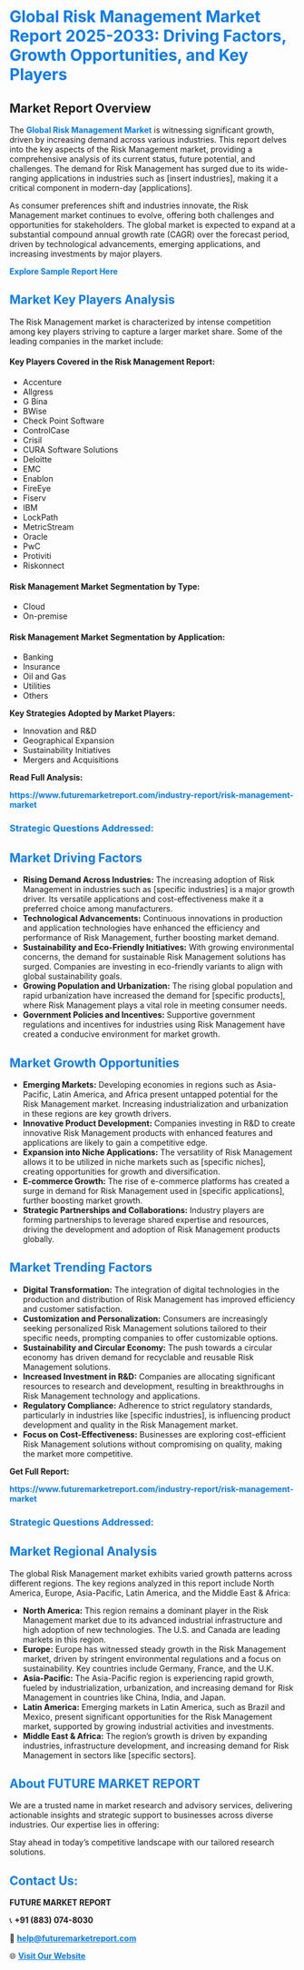 <h1 style="color: #007BFF;">Global Risk Management Market Report 2025-2033: Driving Factors, Growth Opportunities, and Key Players</h1>

<section id="overview">
<h2>Market Report Overview</h2>
<p>The <a href="https://www.futuremarketreport.com/industry-report/risk-management-market" style="color: #007BFF; text-decoration: none;"><strong>Global Risk Management Market</strong></a> is witnessing significant growth, driven by increasing demand across various industries. This report delves into the key aspects of the Risk Management market, providing a comprehensive analysis of its current status, future potential, and challenges. The demand for Risk Management has surged due to its wide-ranging applications in industries such as [insert industries], making it a critical component in modern-day [applications].</p>
<p>As consumer preferences shift and industries innovate, the Risk Management market continues to evolve, offering both challenges and opportunities for stakeholders. The global market is expected to expand at a substantial compound annual growth rate (CAGR) over the forecast period, driven by technological advancements, emerging applications, and increasing investments by major players.</p>
</section>

<section id="overview">
<p><a href="https://www.futuremarketreport.com/request-sample/reportId=104933" style="color: #007BFF; text-decoration: none;"><strong>Explore Sample Report Here</strong></a></p>
</section>

<section id="key-players">
<h2 style="color: #007BFF;">Market Key Players Analysis</h2>
<p>The Risk Management market is characterized by intense competition among key players striving to capture a larger market share. Some of the leading companies in the market include:</p>
<h4>Key Players Covered in the Risk Management Report:</h4>
<ul><li>Accenture</li><li>Allgress</li><li>G Bina</li><li>BWise</li><li>Check Point Software</li><li>ControlCase</li><li>Crisil</li><li>CURA Software Solutions</li><li>Deloitte</li><li>EMC</li><li>Enablon</li><li>FireEye</li><li>Fiserv</li><li>IBM</li><li>LockPath</li><li>MetricStream</li><li>Oracle</li><li>PwC</li><li>Protiviti</li><li>Riskonnect</li></ul>
<h4>Risk Management Market Segmentation by Type:</h4>
<ul><li>Cloud</li><li>On-premise</li></ul>

<h4>Risk Management Market Segmentation by Application:</h4>
<ul><li>Banking</li><li>Insurance</li><li>Oil and Gas</li><li>Utilities</li><li>Others</li></ul>
<p><strong>Key Strategies Adopted by Market Players:</strong></p>
<ul>
<li>Innovation and R&D</li>
<li>Geographical Expansion</li>
<li>Sustainability Initiatives</li>
<li>Mergers and Acquisitions</li>
</ul>
</section>

<section>
<p><strong>Read Full Analysis: </strong></p><a href="https://www.futuremarketreport.com/industry-report/risk-management-market" style="color: #007BFF; text-decoration: none;"><strong>https://www.futuremarketreport.com/industry-report/risk-management-market</strong></a>
<h3 style="color: #007BFF;">Strategic Questions Addressed:</h3>
</section>

<section id="driving-factors">
<h2 style="color: #007BFF;">Market Driving Factors</h2>
<ul>
<li><strong>Rising Demand Across Industries:</strong> The increasing adoption of Risk Management in industries such as [specific industries] is a major growth driver. Its versatile applications and cost-effectiveness make it a preferred choice among manufacturers.</li>
<li><strong>Technological Advancements:</strong> Continuous innovations in production and application technologies have enhanced the efficiency and performance of Risk Management, further boosting market demand.</li>
<li><strong>Sustainability and Eco-Friendly Initiatives:</strong> With growing environmental concerns, the demand for sustainable Risk Management solutions has surged. Companies are investing in eco-friendly variants to align with global sustainability goals.</li>
<li><strong>Growing Population and Urbanization:</strong> The rising global population and rapid urbanization have increased the demand for [specific products], where Risk Management plays a vital role in meeting consumer needs.</li>
<li><strong>Government Policies and Incentives:</strong> Supportive government regulations and incentives for industries using Risk Management have created a conducive environment for market growth.</li>
</ul>
</section>

<section id="growth-opportunities">
<h2 style="color: #007BFF;">Market Growth Opportunities</h2>
<ul>
<li><strong>Emerging Markets:</strong> Developing economies in regions such as Asia-Pacific, Latin America, and Africa present untapped potential for the Risk Management market. Increasing industrialization and urbanization in these regions are key growth drivers.</li>
<li><strong>Innovative Product Development:</strong> Companies investing in R&D to create innovative Risk Management products with enhanced features and applications are likely to gain a competitive edge.</li>
<li><strong>Expansion into Niche Applications:</strong> The versatility of Risk Management allows it to be utilized in niche markets such as [specific niches], creating opportunities for growth and diversification.</li>
<li><strong>E-commerce Growth:</strong> The rise of e-commerce platforms has created a surge in demand for Risk Management used in [specific applications], further boosting market growth.</li>
<li><strong>Strategic Partnerships and Collaborations:</strong> Industry players are forming partnerships to leverage shared expertise and resources, driving the development and adoption of Risk Management products globally.</li>
</ul>
</section>

<section id="trending-factors">
<h2 style="color: #007BFF;">Market Trending Factors</h2>
<ul>
<li><strong>Digital Transformation:</strong> The integration of digital technologies in the production and distribution of Risk Management has improved efficiency and customer satisfaction.</li>
<li><strong>Customization and Personalization:</strong> Consumers are increasingly seeking personalized Risk Management solutions tailored to their specific needs, prompting companies to offer customizable options.</li>
<li><strong>Sustainability and Circular Economy:</strong> The push towards a circular economy has driven demand for recyclable and reusable Risk Management solutions.</li>
<li><strong>Increased Investment in R&D:</strong> Companies are allocating significant resources to research and development, resulting in breakthroughs in Risk Management technology and applications.</li>
<li><strong>Regulatory Compliance:</strong> Adherence to strict regulatory standards, particularly in industries like [specific industries], is influencing product development and quality in the Risk Management market.</li>
<li><strong>Focus on Cost-Effectiveness:</strong> Businesses are exploring cost-efficient Risk Management solutions without compromising on quality, making the market more competitive.</li>
</ul>
</section>

<section>
<p><strong>Get Full Report: </strong></p><a href="https://www.futuremarketreport.com/industry-report/risk-management-market" style="color: #007BFF; text-decoration: none;"><strong>https://www.futuremarketreport.com/industry-report/risk-management-market</strong></a>
<h3 style="color: #007BFF;">Strategic Questions Addressed:</h3>
</section>


<section id="regional-analysis">
<h2 style="color: #007BFF;">Market Regional Analysis</h2>
<p>The global Risk Management market exhibits varied growth patterns across different regions. The key regions analyzed in this report include North America, Europe, Asia-Pacific, Latin America, and the Middle East & Africa:</p>
<ul>
<li><strong>North America:</strong> This region remains a dominant player in the Risk Management market due to its advanced industrial infrastructure and high adoption of new technologies. The U.S. and Canada are leading markets in this region.</li>
<li><strong>Europe:</strong> Europe has witnessed steady growth in the Risk Management market, driven by stringent environmental regulations and a focus on sustainability. Key countries include Germany, France, and the U.K.</li>
<li><strong>Asia-Pacific:</strong> The Asia-Pacific region is experiencing rapid growth, fueled by industrialization, urbanization, and increasing demand for Risk Management in countries like China, India, and Japan.</li>
<li><strong>Latin America:</strong> Emerging markets in Latin America, such as Brazil and Mexico, present significant opportunities for the Risk Management market, supported by growing industrial activities and investments.</li>
<li><strong>Middle East & Africa:</strong> The region’s growth is driven by expanding industries, infrastructure development, and increasing demand for Risk Management in sectors like [specific sectors].</li>
</ul>
</section>

<footer>
<h2 style="color: #007BFF;">About FUTURE MARKET REPORT</h2>
<p>We are a trusted name in market research and advisory services, delivering actionable insights and strategic support to businesses across diverse industries. Our expertise lies in offering:</p>

<p>Stay ahead in today’s competitive landscape with our tailored research solutions.</p>

<h2 style="color: #007BFF;">Contact Us:</h2>
<p><strong>FUTURE MARKET REPORT</strong></p>
<p>📞 <strong>+91 (883) 074-8030</strong></p>
<p>📧 <strong><a href="mailto:help@futuremarketreport.com" style="color: #007BFF;">help@futuremarketreport.com</a></strong></p>
<p>🌐 <strong><a href="https://www.futuremarketreport.com/" style="color: #007BFF;">Visit Our Website</a></strong></p>
</footer>